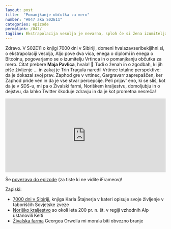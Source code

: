```yaml
---
layout: post
title:  "Pomanjkanje občutka za mero"
number: "#047 aka S02E11"
categories: epizode
permalink: /047/
tagline: Ekstrapolacija vesolja je nevarna, sploh če si žena izumitelja Vrtinca totalne perspektive. Mi pa o Živalski farmi, Noriškem kraljestvu, domoljubju in o dejstvu, da lahko Twitter škoduje zdravju! 
---
```


Zdravo. V S02E11 o knjigi 7000 dni v Sibiriji, domeni hvalazavseribekijihni.si, o ekstrapolaciji vesolja, Aljo pove dva vica, enega o diplomi in enega o Bitcoinu, pogovarjamo se o izumitelju Vrtinca in o pomanjkanju občutka za mero. Citat prebere **Maja Pavlica**, hvala! 🙏 Tudi o ženah in o zgodbah, ki jih piše življenje ... in zakaj je Trin Tragula naredil Vrtinec totalne perspektive: da je dokazal svoj prav. Zaphod gre v vrtinec, Gargravarr zaprepaščen, ker Zaphod pride ven in da je vse stvar percepcije. Peli prijav' eno, ki se sliš, kot da je v SDS-u, mi pa o Živalski farmi, Noriškem kraljestvu, domoljubju in o dejstvu, da lahko Twitter škoduje zdravju in da je kot prometna nesreča! 

<iframe src="https://open.spotify.com/embed-podcast/episode/1Yb38UKIEbtfAAD54rKnXK" width="100%" height="232" frameborder="0" allowtransparency="true" allow="encrypted-media"></iframe>

Še [povezava do epizode](https://apple.co/3x6WUix) (za tiste ki ne vidite iFrameov)!

Zapiski:
- [7000 dni v Sibiriji](https://sl.wikipedia.org/wiki/Sedem_tiso%C4%8D_dni_v_Sibiriji), knjiga Karla Štajnerja v kateri opisuje svoje življenje v taboriščih Sovjetske zveze
- [Noriško kraljestvo](https://sl.wikipedia.org/wiki/Nori%C5%A1ko_kraljestvo) so okoli leta 200 pr. n. št. v regiji vzhodnih Alp ustanovili Kelti
- [Živalska farma](https://sl.wikipedia.org/wiki/%C5%BDivalska_farma) Georgea Orwella mi morala biti obvezno branje 
